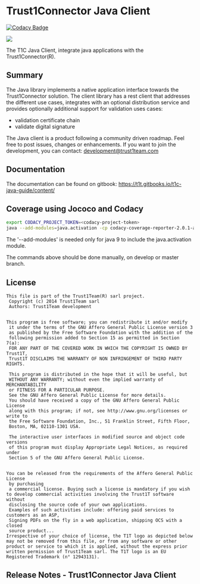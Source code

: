 # Trust1Connector Java Client
[![Codacy Badge](https://api.codacy.com/project/badge/Grade/77339306e39544b7bab98c68cd3a40c5)](https://www.codacy.com/app/Trust1Team/t1c-lib-java?utm_source=github.com&amp;utm_medium=referral&amp;utm_content=Trust1Team/t1c-lib-java&amp;utm_campaign=Badge_Grade)

[![][t1c-logo]][Trust1Connector-url]


The T1C Java Client, integrate java applications with the Trust1Connector(R).

## Summary
The Java library implements a native application interface towards the Trust1Connector solution.
The client library has a rest client that addresses the different use cases, integrates with an optional distribution service
and provides optionally additional support for validation uses cases:
- validation certificate chain
- validate digital signature

The Java client is a product following a community driven roadmap. Feel free to post issues, changes or enhancements. 
If you want to join the development, you can contact: development@trust1team.com 

## Documentation ##
The documentation can be found on gitbook:
https://t1t.gitbooks.io/t1c-java-guide/content/

## Coverage using Jococo and Codacy
```bash
export CODACY_PROJECT_TOKEN=<codacy-project-token>
java --add-modules=java.activation -cp codacy-coverage-reporter-2.0.1-assembly.jar com.codacy.CodacyCoverageReporter -l Java -r target/site/jacoco/jacoco.xml
```
The '--add-modules' is needed only for java 9 to include the java.activation module.

The commands above should be done manually, on develop or master branch.
## License

```
This file is part of the Trust1Team(R) sarl project.
 Copyright (c) 2014 Trust1Team sarl
 Authors: Trust1Team development

 
This program is free software; you can redistribute it and/or modify
 it under the terms of the GNU Affero General Public License version 3
 as published by the Free Software Foundation with the addition of the
 following permission added to Section 15 as permitted in Section 7(a):
 FOR ANY PART OF THE COVERED WORK IN WHICH THE COPYRIGHT IS OWNED BY Trust1T,
 Trust1T DISCLAIMS THE WARRANTY OF NON INFRINGEMENT OF THIRD PARTY RIGHTS.

 This program is distributed in the hope that it will be useful, but
 WITHOUT ANY WARRANTY; without even the implied warranty of MERCHANTABILITY
 or FITNESS FOR A PARTICULAR PURPOSE.
 See the GNU Affero General Public License for more details.
 You should have received a copy of the GNU Affero General Public License
 along with this program; if not, see http://www.gnu.org/licenses or write to
 the Free Software Foundation, Inc., 51 Franklin Street, Fifth Floor,
 Boston, MA, 02110-1301 USA.

 The interactive user interfaces in modified source and object code versions
 of this program must display Appropriate Legal Notices, as required under
 Section 5 of the GNU Affero General Public License.

 
You can be released from the requirements of the Affero General Public License
 by purchasing
 a commercial license. Buying such a license is mandatory if you wish to develop commercial activities involving the Trust1T software without
 disclosing the source code of your own applications.
 Examples of such activities include: offering paid services to customers as an ASP,
 Signing PDFs on the fly in a web application, shipping OCS with a closed
 source product...
Irrespective of your choice of license, the T1T logo as depicted below may not be removed from this file, or from any software or other product or service to which it is applied, without the express prior written permission of Trust1Team sarl. The T1T logo is an EU Registered Trademark (n° 12943131).
```
## Release Notes - Trust1Connector Java Client


[Trust1Team-url]: http://trust1team.com
[Trust1Connector-url]: http://www.trust1connector.com
[t1t-logo]: http://imgur.com/lukAaxx.png
[t1c-logo]: http://i.imgur.com/We0DIvj.png
[t1t-conflu-gcl]: https://trust1t.atlassian.net/wiki/display/NPAPI/Generic+Connector+Library
